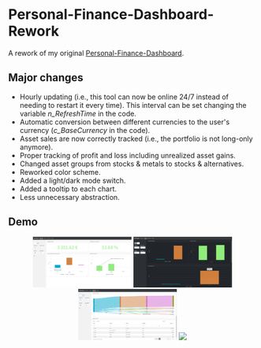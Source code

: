 # Personal-Finance-Dashboard-Rework

A rework of my original [Personal-Finance-Dashboard](https://github.com/iamklager/Personal-Finance-Dashboard).

## Major changes
- Hourly updating (i.e., this tool can now be online 24/7 instead of needing to restart it every time). This interval can be set changing the variable *n_RefreshTime* in the code.
- Automatic conversion between different currencies to the user's currency (*c_BaseCurrency* in the code).
- Asset sales are now correctly tracked (i.e., the portfolio is not long-only anymore).
- Proper tracking of profit and loss including unrealized asset gains.
- Changed asset groups from stocks \& metals to stocks \& alternatives.
- Reworked color scheme.
- Added a light/dark mode switch.
- Added a tooltip to each chart.
- Less unnecessary abstraction.


## Demo

<p align = "center">
  <img src = "https://github.com/iamklager/Personal-Finance-Dashboard-Rework/raw/main/.github/summary.png" width = "200" />
  <img src = "https://github.com/iamklager/Personal-Finance-Dashboard-Rework/raw/main/.github/income.png" width = "200" />
  <img src = "https://github.com/iamklager/Personal-Finance-Dashboard-Rework/raw/main/.github/expenses.png" width = "200" />
  <img src = "https://github.com/iamklager/Personal-Finance-Dashboard-Rework/raw/main/.github/investments.png" width = "200" />
</p>

